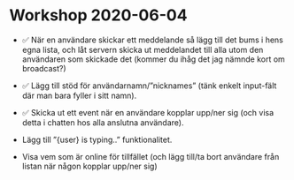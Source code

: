 # Workshop 2020-06-04

- ✅ När en användare skickar ett meddelande så lägg till det bums i hens egna lista, och låt servern skicka ut meddelandet till alla utom den användaren som skickade det (kommer du ihåg det jag nämnde kort om broadcast?)

- ✅ Lägg till stöd för användarnamn/”nicknames” (tänk enkelt input-fält där man bara fyller i sitt namn).

- ✅ Skicka ut ett event när en användare kopplar upp/ner sig (och visa detta i chatten hos alla anslutna användare).

- Lägg till ”{user} is typing..” funktionalitet.

- Visa vem som är online för tillfället (och lägg till/ta bort användare från listan när någon kopplar upp/ner sig)
